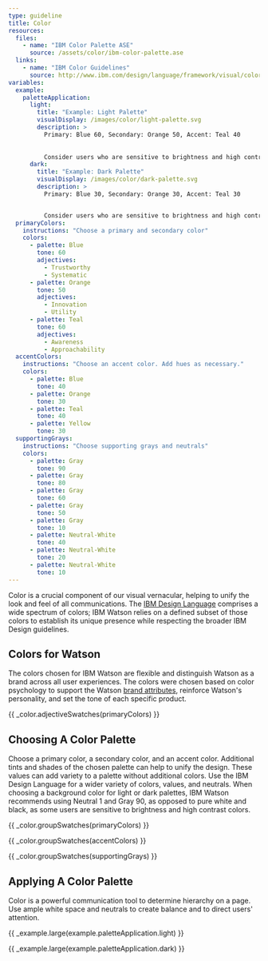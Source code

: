 ```yaml
---
type: guideline
title: Color
resources:
  files:
    - name: "IBM Color Palette ASE"
      source: /assets/color/ibm-color-palette.ase
  links:
    - name: "IBM Color Guidelines"
      source: http://www.ibm.com/design/language/framework/visual/color.shtml
variables:
  example:
    paletteApplication:
      light:
        title: "Example: Light Palette"
        visualDisplay: /images/color/light-palette.svg
        description: >
          Primary: Blue 60, Secondary: Orange 50, Accent: Teal 40
          
          
          Consider users who are sensitive to brightness and high contrast colors by using a neutral value as a background color instead of pure white.
      dark:
        title: "Example: Dark Palette"
        visualDisplay: /images/color/dark-palette.svg
        description: >
          Primary: Blue 30, Secondary: Orange 30, Accent: Teal 30


          Consider users who are sensitive to brightness and high contrast colors by using a Gray value as a background color instead of pure black.
  primaryColors:
    instructions: "Choose a primary and secondary color"
    colors:
      - palette: Blue
        tone: 60
        adjectives:
          - Trustworthy
          - Systematic
      - palette: Orange
        tone: 50
        adjectives: 
          - Innovation
          - Utility
      - palette: Teal
        tone: 60
        adjectives:
          - Awareness
          - Approachability
  accentColors:
    instructions: "Choose an accent color. Add hues as necessary."
    colors:
      - palette: Blue
        tone: 40
      - palette: Orange
        tone: 30
      - palette: Teal
        tone: 40
      - palette: Yellow
        tone: 30
  supportingGrays:
    instructions: "Choose supporting grays and neutrals"
    colors:
      - palette: Gray
        tone: 90
      - palette: Gray
        tone: 80
      - palette: Gray
        tone: 60
      - palette: Gray
        tone: 50
      - palette: Gray
        tone: 10
      - palette: Neutral-White
        tone: 40
      - palette: Neutral-White
        tone: 20
      - palette: Neutral-White
        tone: 10
---
```


Color is a crucial component of our visual vernacular, helping to unify the look and feel of all communications. The [IBM Design Language](http://www.ibm.com/design/language/framework/visual/color.shtml) comprises a wide spectrum of colors; IBM Watson relies on a defined subset of those colors to establish its unique presence while respecting the broader IBM Design guidelines.

## Colors for Watson

The colors chosen for IBM Watson are flexible and distinguish Watson as a brand across all user experiences. The colors were chosen based on color psychology to support the Watson [brand attributes](brand-attributes.html), reinforce Watson's personality, and set the tone of each specific product.

{{ _color.adjectiveSwatches(primaryColors) }}

## Choosing A Color Palette

Choose a primary color, a secondary color, and an accent color. Additional tints and shades of the chosen palette can help to unify the design. These values can add variety to a palette without additional colors. Use the IBM Design Language for a wider variety of colors, values, and neutrals. When choosing a background color for light or dark palettes, IBM Watson recommends using Neutral 1 and Gray 90, as opposed to pure white and black, as some users are sensitive to brightness and high contrast colors.

{{ _color.groupSwatches(primaryColors) }}

{{ _color.groupSwatches(accentColors) }}

{{ _color.groupSwatches(supportingGrays) }}

## Applying A Color Palette

Color is a powerful communication tool to determine hierarchy on a page. Use ample white space and neutrals to create balance and to direct users' attention.

{{ _example.large(example.paletteApplication.light) }}

{{ _example.large(example.paletteApplication.dark) }}
